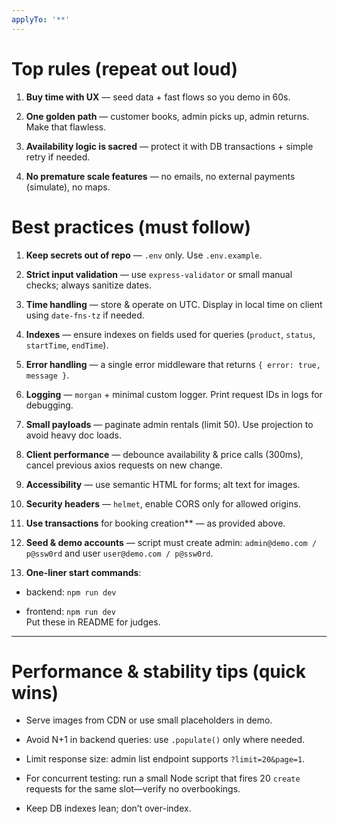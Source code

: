 ```yaml
---
applyTo: '**'
---
```

Top rules (repeat out loud)
===========================

1. **Buy time with UX** — seed data + fast flows so you demo in 60s.
    
2. **One golden path** — customer books, admin picks up, admin returns. Make that flawless.
    
3. **Availability logic is sacred** — protect it with DB transactions + simple retry if needed.
    
4. **No premature scale features** — no emails, no external payments (simulate), no maps.

Best practices (must follow)
============================

1. **Keep secrets out of repo** — `.env` only. Use `.env.example`.
    
2. **Strict input validation** — use `express-validator` or small manual checks; always sanitize dates.
    
3. **Time handling** — store & operate on UTC. Display in local time on client using `date-fns-tz` if needed.
    
4. **Indexes** — ensure indexes on fields used for queries (`product`, `status`, `startTime`, `endTime`).
    
5. **Error handling** — a single error middleware that returns `{ error: true, message }`.
    
6. **Logging** — `morgan` + minimal custom logger. Print request IDs in logs for debugging.
    
7. **Small payloads** — paginate admin rentals (limit 50). Use projection to avoid heavy doc loads.
    
8. **Client performance** — debounce availability & price calls (300ms), cancel previous axios requests on new change.
    
9. **Accessibility** — use semantic HTML for forms; alt text for images.
    
10. **Security headers** — `helmet`, enable CORS only for allowed origins.
    
11. **Use transactions** for booking creation** — as provided above.
    
12. **Seed & demo accounts** — script must create admin: `admin@demo.com / p@ssw0rd` and user `user@demo.com / p@ssw0rd`.
    
13. **One-liner start commands**:
    

* backend: `npm run dev`
    
* frontend: `npm run dev`  
    Put these in README for judges.
    

* * *

Performance & stability tips (quick wins)
=========================================

* Serve images from CDN or use small placeholders in demo.
    
* Avoid N+1 in backend queries: use `.populate()` only where needed.
    
* Limit response size: admin list endpoint supports `?limit=20&page=1`.
    
* For concurrent testing: run a small Node script that fires 20 `create` requests for the same slot—verify no overbookings.
    
* Keep DB indexes lean; don’t over-index.